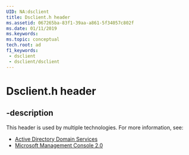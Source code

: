```yaml
---
UID: NA:dsclient
title: Dsclient.h header
ms.assetid: 067265ba-83f1-39aa-a861-5f34057c802f
ms.date: 01/11/2019
ms.keywords: 
ms.topic: conceptual
tech.root: ad
f1_keywords:
 - dsclient
 - dsclient/dsclient
---
```


# Dsclient.h header


## -description

This header is used by multiple technologies. For more information, see:

- [Active Directory Domain Services](../_ad/index.md)
- [Microsoft Management Console 2.0](../_mmc/index.md)


